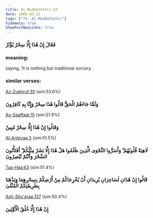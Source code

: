 ```yaml
---
title: Al-Muddaththir:24
date: 2005-03-21
tags: ["74 .Al-Muddaththir"]
hidemeta: true 
ShowPostNavLinks: true 
---
```

### فَقَالَ إِنْ هَٰذَا إِلَّا سِحْرٌ يُؤْثَرُ
### meaning: 
saying, ‘It is nothing but traditional sorcery.
### similar verses: 

[Az-Zukhruf:30](/43/30) (sim:53.6%)

### وَلَمَّا جَاءَهُمُ الْحَقُّ قَالُوا هَٰذَا سِحْرٌ وَإِنَّا بِهِ كَافِرُونَ

[As-Saaffaat:15](/37/15) (sim:51.9%)

### وَقَالُوا إِنْ هَٰذَا إِلَّا سِحْرٌ مُبِينٌ

[Al-Anbiyaa:3](/21/3) (sim:51.5%)

### لَاهِيَةً قُلُوبُهُمْ ۗ وَأَسَرُّوا النَّجْوَى الَّذِينَ ظَلَمُوا هَلْ هَٰذَا إِلَّا بَشَرٌ مِثْلُكُمْ ۖ أَفَتَأْتُونَ السِّحْرَ وَأَنْتُمْ تُبْصِرُونَ

[Taa-Haa:63](/20/63) (sim:51.4%)

### قَالُوا إِنْ هَٰذَانِ لَسَاحِرَانِ يُرِيدَانِ أَنْ يُخْرِجَاكُمْ مِنْ أَرْضِكُمْ بِسِحْرِهِمَا وَيَذْهَبَا بِطَرِيقَتِكُمُ الْمُثْلَىٰ

[Ash-Shu'araa:137](/26/137) (sim:50.4%)

### إِنْ هَٰذَا إِلَّا خُلُقُ الْأَوَّلِينَ
